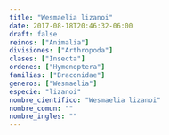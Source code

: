 ```yaml
---
title: "Wesmaelia lizanoi"
date: 2017-08-18T20:46:32-06:00
draft: false
reinos: ["Animalia"]
divisiones: ["Arthropoda"]
clases: ["Insecta"]
ordenes: ["Hymenoptera"]
familias: ["Braconidae"]
generos: ["Wesmaelia"]
especie: "lizanoi"
nombre_cientifico: "Wesmaelia lizanoi"
nombre_comun: ""
nombre_ingles: ""
---
```

